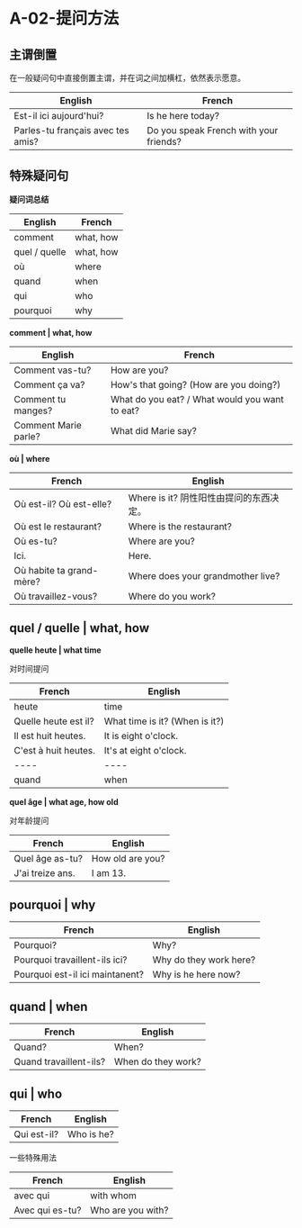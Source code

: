﻿# A-02-提问方法

## 主谓倒置

在一般疑问句中直接倒置主谓，并在词之间加横杠，依然表示愿意。

English | French
---- | ----
Est-il ici aujourd'hui? | Is he here today?
Parles-tu français avec tes amis? | Do you speak French with your friends?


## 特殊疑问句

**疑问词总结**

English | French
---- | ----
comment | what, how
quel / quelle | what, how
où | where
quand | when
qui | who
pourquoi | why


**comment | what, how**

English | French
---- | ----
Comment vas-tu? | How are you?
Comment ça va? | How's that going? (How are you doing?)
Comment tu manges? | What do you eat? / What would you want to eat?
Comment Marie parle? | What did Marie say?

**où | where**

French | English
---- | ----
Où est-il? Où est-elle? | Where is it? 阴性阳性由提问的东西决定。
Où est le restaurant? | Where is the restaurant?
Où es-tu? | Where are you?
Ici. | Here.
Où habite ta grand-mère? | Where does your grandmother live?
Où travaillez-vous? | Where do you work?


## quel / quelle | what, how

**quelle heute | what time**

对时间提问

French | English
---- | ----
heute | time
Quelle heute est il? | What time is it? (When is it?)
Il est huit heutes. | It is eight o'clock.
C'est à huit heutes. | It's at eight o'clock.
---- | ----
quand | when

**quel âge | what age, how old**

对年龄提问

French | English
---- | ----
Quel âge as-tu? | How old are you?
J'ai treize ans. | I am 13.

## pourquoi | why

French | English
---- | ----
Pourquoi? | Why?
Pourquoi travaillent-ils ici? | Why do they work here?
Pourquoi est-il ici maintanent? | Why is he here now?

## quand | when

French | English
---- | ----
Quand? | When?
Quand travaillent-ils? | When do they work?

## qui | who

French | English
---- | ----
Qui est-il? | Who is he?

一些特殊用法

French | English
---- | ----
avec qui | with whom
Avec qui es-tu? | Who are you with?